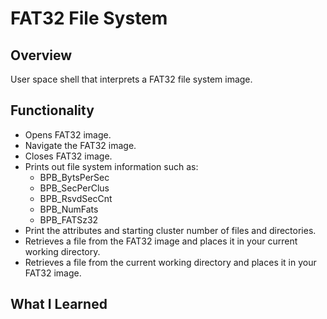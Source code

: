 # FAT32 File System

## Overview
User space shell that interprets a FAT32 file system image.

## Functionality
* Opens FAT32 image.
* Navigate the FAT32 image.
* Closes FAT32 image.
* Prints out file system information such as:
	* BPB\_BytsPerSec
	* BPB\_SecPerClus
	* BPB\_RsvdSecCnt
	* BPB\_NumFats
	* BPB\_FATSz32
* Print the attributes and starting cluster number of files and directories.
* Retrieves a file from the FAT32 image and places it in your current working directory.
* Retrieves a file from the current working directory and places it in your FAT32 image.

## What I Learned

